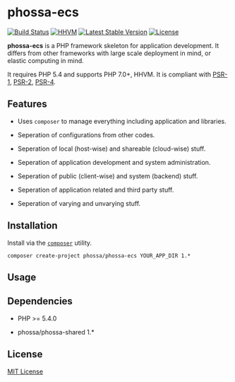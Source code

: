 # phossa-ecs
[![Build Status](https://travis-ci.org/phossa/phossa-ecs.svg?branch=master)](https://travis-ci.org/phossa/phossa-ecs)
[![HHVM](https://img.shields.io/hhvm/phossa/phossa-ecs.svg?style=flat)](http://hhvm.h4cc.de/package/phossa/phossa-ecs)
[![Latest Stable Version](https://img.shields.io/packagist/vpre/phossa/phossa-ecs.svg?style=flat)](https://packagist.org/packages/phossa/phossa-ecs)
[![License](https://poser.pugx.org/phossa/phossa-ecs/license)](http://mit-license.org/)

**phossa-ecs** is a PHP framework skeleton for application development. It
differs from other frameworks with large scale deployment in mind, or elastic
computing in mind.

It requires PHP 5.4 and supports PHP 7.0+, HHVM. It is compliant with
[PSR-1][PSR-1], [PSR-2][PSR-2], [PSR-4][PSR-4].

[PSR-1]: http://www.php-fig.org/psr/psr-1/ "PSR-1: Basic Coding Standard"
[PSR-2]: http://www.php-fig.org/psr/psr-2/ "PSR-2: Coding Style Guide"
[PSR-4]: http://www.php-fig.org/psr/psr-4/ "PSR-4: Autoloader"

Features
--

- Uses `composer` to manage everything including application and libraries.

- Seperation of configurations from other codes.

- Seperation of local (host-wise) and shareable (cloud-wise) stuff.

- Seperation of application development and system administration.

- Seperation of public (client-wise) and system (backend) stuff.

- Seperation of application related and third party stuff.

- Seperation of varying and unvarying stuff.

Installation
---

Install via the [`composer`](https://getcomposer.org/) utility.

```
composer create-project phossa/phossa-ecs YOUR_APP_DIR 1.*
```

Usage
---

Dependencies
---

- PHP >= 5.4.0

- phossa/phossa-shared 1.*

License
---

[MIT License](http://mit-license.org/)
